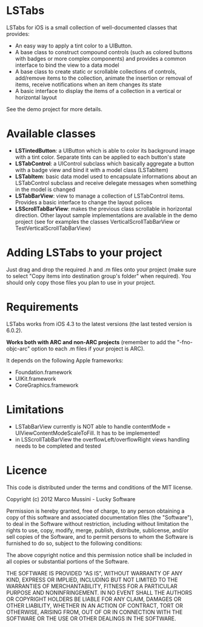 LSTabs
======

LSTabs for iOS is a small collection of well-documented classes that provides:

*   An easy way to apply a tint color to a UIButton. 
*   A base class to construct compound controls (such as colored buttons with badges or more complex components) and provides a common interface to bind the view to a data model
*   A base class to create static or scrollable collections of controls, add/remove items to the collection, animate the insertion or removal of items, receive notifications when an item changes its state
*   A basic interface to display the items of a collection in a vertical or horizontal layout

See the demo project for more details.


Available classes
======

*   <b>LSTintedButton</b>: a UIButton which is able to color its background image with a tint color. Separate tints can be applied to each button's state
*   <b>LSTabControl</b>: a UIControl subclass which basically aggregate a button with a badge view and bind it with a model class (LSTabItem)
*   <b>LSTabItem</b>: basic data model used to encapsulate informations about an LSTabControl subclass and receive delegate messages when something in the model is changed
*   <b>LSTabBarView</b>: view to manage a collection of LSTabControl items. Provides a basic interface to change the layout polices
*   <b>LSScrollTabBarView</b>: makes the previous class scrollable in horizontal direction. Other layout sample implementations are available in the demo project (see for examples the classes VerticalScrollTabBarView or TestVerticalScrollTabBarView)


Adding LSTabs to your project
======

Just drag and drop the required .h and .m files onto your project (make sure to select "Copy items into destination group's folder" when required).
You should only copy those files you plan to use in your project.


Requirements
======

LSTabs works from iOS 4.3 to the latest versions (the last tested version is 6.0.2).

<b>Works both with ARC and non-ARC projects</b> (remember to add the "-fno-objc-arc" option to each .m files if your project is ARC).

It depends on the following Apple frameworks:
*   Foundation.framework
*   UIKit.framework
*   CoreGraphics.framework


Limitations
======

*   LSTabBarView currently is NOT able to handle contentMode = UIViewContentModeScaleToFill. It has to be implemented!
*   in LSScrollTabBarView the overflowLeft/overflowRight views handling needs to be completed and tested


Licence
======

This code is distributed under the terms and conditions of the MIT license.


Copyright (c) 2012 Marco Mussini - Lucky Software

Permission is hereby granted, free of charge, to any person obtaining a copy of this software and associated documentation files (the "Software"), to deal in the Software without restriction, including without limitation the rights to use, copy, modify, merge, publish, distribute, sublicense, and/or sell copies of the Software, and to permit persons to whom the Software is furnished to do so, subject to the following conditions:

The above copyright notice and this permission notice shall be included in all copies or substantial portions of the Software.

THE SOFTWARE IS PROVIDED "AS IS", WITHOUT WARRANTY OF ANY KIND, EXPRESS OR IMPLIED, INCLUDING BUT NOT LIMITED TO THE WARRANTIES OF MERCHANTABILITY, FITNESS FOR A PARTICULAR PURPOSE AND NONINFRINGEMENT. IN NO EVENT SHALL THE AUTHORS OR COPYRIGHT HOLDERS BE LIABLE FOR ANY CLAIM, DAMAGES OR OTHER LIABILITY, WHETHER IN AN ACTION OF CONTRACT, TORT OR OTHERWISE, ARISING FROM, OUT OF OR IN CONNECTION WITH THE SOFTWARE OR THE USE OR OTHER DEALINGS IN THE SOFTWARE.

